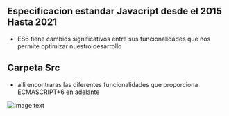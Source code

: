 ## Especificacion estandar Javacript desde el 2015 Hasta 2021


- ES6 tiene cambios significativos entre sus funcionalidades que nos permite optimizar nuestro desarrollo

## Carpeta Src

- alli encontraras las diferentes funcionalidades que proporciona ECMASCRIPT+6 en adelante 

![Image text](https://firebasestorage.googleapis.com/v0/b/imagenes-1ccc1.appspot.com/o/readmes%2FES6.png?alt=media&token=00cced55-78cd-4068-85e9-ec0c89f31969)

